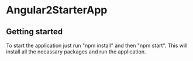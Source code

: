 # Angular2StarterApp

## Getting started
To start the application just run "npm install" and then "npm start".
This will install all the necassary packages and run the application.